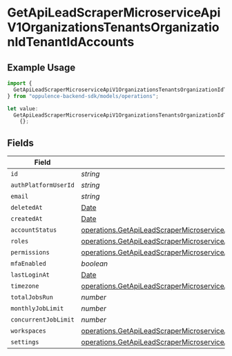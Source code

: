 # GetApiLeadScraperMicroserviceApiV1OrganizationsTenantsOrganizationIdTenantIdAccounts

## Example Usage

```typescript
import {
  GetApiLeadScraperMicroserviceApiV1OrganizationsTenantsOrganizationIdTenantIdAccounts,
} from "oppulence-backend-sdk/models/operations";

let value:
  GetApiLeadScraperMicroserviceApiV1OrganizationsTenantsOrganizationIdTenantIdAccounts =
    {};
```

## Fields

| Field                                                                                                                                                                                                                        | Type                                                                                                                                                                                                                         | Required                                                                                                                                                                                                                     | Description                                                                                                                                                                                                                  |
| ---------------------------------------------------------------------------------------------------------------------------------------------------------------------------------------------------------------------------- | ---------------------------------------------------------------------------------------------------------------------------------------------------------------------------------------------------------------------------- | ---------------------------------------------------------------------------------------------------------------------------------------------------------------------------------------------------------------------------- | ---------------------------------------------------------------------------------------------------------------------------------------------------------------------------------------------------------------------------- |
| `id`                                                                                                                                                                                                                         | *string*                                                                                                                                                                                                                     | :heavy_minus_sign:                                                                                                                                                                                                           | N/A                                                                                                                                                                                                                          |
| `authPlatformUserId`                                                                                                                                                                                                         | *string*                                                                                                                                                                                                                     | :heavy_minus_sign:                                                                                                                                                                                                           | N/A                                                                                                                                                                                                                          |
| `email`                                                                                                                                                                                                                      | *string*                                                                                                                                                                                                                     | :heavy_minus_sign:                                                                                                                                                                                                           | N/A                                                                                                                                                                                                                          |
| `deletedAt`                                                                                                                                                                                                                  | [Date](https://developer.mozilla.org/en-US/docs/Web/JavaScript/Reference/Global_Objects/Date)                                                                                                                                | :heavy_minus_sign:                                                                                                                                                                                                           | N/A                                                                                                                                                                                                                          |
| `createdAt`                                                                                                                                                                                                                  | [Date](https://developer.mozilla.org/en-US/docs/Web/JavaScript/Reference/Global_Objects/Date)                                                                                                                                | :heavy_minus_sign:                                                                                                                                                                                                           | N/A                                                                                                                                                                                                                          |
| `accountStatus`                                                                                                                                                                                                              | [operations.GetApiLeadScraperMicroserviceApiV1OrganizationsTenantsOrganizationIdTenantIdAccountStatus](../../models/operations/getapileadscrapermicroserviceapiv1organizationstenantsorganizationidtenantidaccountstatus.md) | :heavy_minus_sign:                                                                                                                                                                                                           | N/A                                                                                                                                                                                                                          |
| `roles`                                                                                                                                                                                                                      | [operations.GetApiLeadScraperMicroserviceApiV1OrganizationsTenantsOrganizationIdTenantIdRoles](../../models/operations/getapileadscrapermicroserviceapiv1organizationstenantsorganizationidtenantidroles.md)[]               | :heavy_minus_sign:                                                                                                                                                                                                           | N/A                                                                                                                                                                                                                          |
| `permissions`                                                                                                                                                                                                                | [operations.GetApiLeadScraperMicroserviceApiV1OrganizationsTenantsOrganizationIdTenantIdPermissions](../../models/operations/getapileadscrapermicroserviceapiv1organizationstenantsorganizationidtenantidpermissions.md)[]   | :heavy_minus_sign:                                                                                                                                                                                                           | N/A                                                                                                                                                                                                                          |
| `mfaEnabled`                                                                                                                                                                                                                 | *boolean*                                                                                                                                                                                                                    | :heavy_minus_sign:                                                                                                                                                                                                           | N/A                                                                                                                                                                                                                          |
| `lastLoginAt`                                                                                                                                                                                                                | [Date](https://developer.mozilla.org/en-US/docs/Web/JavaScript/Reference/Global_Objects/Date)                                                                                                                                | :heavy_minus_sign:                                                                                                                                                                                                           | N/A                                                                                                                                                                                                                          |
| `timezone`                                                                                                                                                                                                                   | [operations.GetApiLeadScraperMicroserviceApiV1OrganizationsTenantsOrganizationIdTenantIdTimezone](../../models/operations/getapileadscrapermicroserviceapiv1organizationstenantsorganizationidtenantidtimezone.md)           | :heavy_minus_sign:                                                                                                                                                                                                           | N/A                                                                                                                                                                                                                          |
| `totalJobsRun`                                                                                                                                                                                                               | *number*                                                                                                                                                                                                                     | :heavy_minus_sign:                                                                                                                                                                                                           | N/A                                                                                                                                                                                                                          |
| `monthlyJobLimit`                                                                                                                                                                                                            | *number*                                                                                                                                                                                                                     | :heavy_minus_sign:                                                                                                                                                                                                           | N/A                                                                                                                                                                                                                          |
| `concurrentJobLimit`                                                                                                                                                                                                         | *number*                                                                                                                                                                                                                     | :heavy_minus_sign:                                                                                                                                                                                                           | N/A                                                                                                                                                                                                                          |
| `workspaces`                                                                                                                                                                                                                 | [operations.GetApiLeadScraperMicroserviceApiV1OrganizationsTenantsOrganizationIdTenantIdWorkspaces](../../models/operations/getapileadscrapermicroserviceapiv1organizationstenantsorganizationidtenantidworkspaces.md)[]     | :heavy_minus_sign:                                                                                                                                                                                                           | N/A                                                                                                                                                                                                                          |
| `settings`                                                                                                                                                                                                                   | [operations.GetApiLeadScraperMicroserviceApiV1OrganizationsTenantsOrganizationIdTenantIdSettings](../../models/operations/getapileadscrapermicroserviceapiv1organizationstenantsorganizationidtenantidsettings.md)           | :heavy_minus_sign:                                                                                                                                                                                                           | N/A                                                                                                                                                                                                                          |